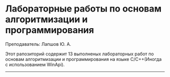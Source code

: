 # Лабораторные работы по основам алгоритмизации и программирования

Преподаватель: Лапшов Ю. А.

Этот рапозиторий содержит 13 выполненыx лабораторныx работ по основам алгоритмизации и программирования на языке C/C++(Иногда с использованием WinApi).
___
